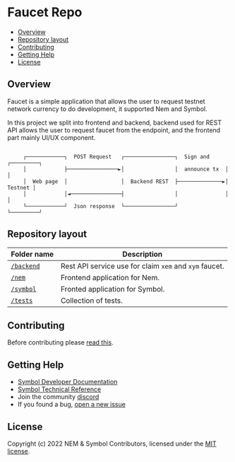 # Faucet Repo

- [Overview](#overview)
- [Repository layout](#repository-layout)
- [Contributing](#contributing)
- [Getting Help](#getting-help)
- [License](#license)

## Overview

Faucet is a simple application that allows the user to request testnet network currency to do development, it supported Nem and Symbol.

In this project we split into frontend and backend, backend used for REST API allows the user to request faucet from the endpoint, and the frontend part mainly UI/UX component.

```text

     ┌────────────┐  POST Request   ┌────────────────┐  Sign and     ┌─────────┐
     │            ├────────────────►│                │  announce tx  │         │
     │  Web page  │                 │  Backend REST  ├──────────────►│ Testnet │
     │            │◄────────────────┤                │               │         │
     └────────────┘  Json response  └────────────────┘               └─────────┘

```



## Repository layout

| Folder name | Description |
| -------------|--------------|
| [`/backend`](backend/) | Rest API service use for claim `xem` and `xym` faucet. |
| [`/nem`](nem/) | Frontend application for Nem. |
| [`/symbol`](symbol/) | Fronted application for Symbol. |
| [`/tests`](tests/) | Collection of tests. |

## Contributing

Before contributing please [read this](CONTRIBUTING.md).

## Getting Help

- [Symbol Developer Documentation][developer documentation]
- [Symbol Technical Reference][technical reference]
- Join the community [discord][discord]
- If you found a bug, [open a new issue][issues]

## License

Copyright (c) 2022 NEM & Symbol Contributors, licensed under the [MIT license](LICENSE).

[developer documentation]: https://docs.symbolplatform.com/
[discord]: https://discord.gg/fjkWXyf
[issues]: https://github.com/symbol/faucet/issues
[technical reference]: https://symbol.github.io/symbol-technicalref/main.pdf